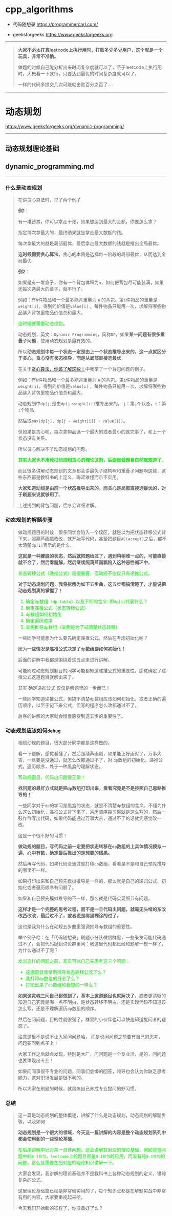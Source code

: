 # cpp_algorithms

* 代码随想录 https://programmercarl.com/

* geeksforgeeks https://www.geeksforgeeks.org

--------------------------------------------------------------------------------
> **大家不必太在意leetcode上执行用时，打败多少多少用户，这个就是一个玩具，非常不准确。**
> 
> 做题的时候自己能分析出来时间复杂度就可以了，至于leetcode上执行用时，大概看一下就行，只要达到最优的时间复杂度就可以了，
> 
> 一样的代码多提交几次可能就击败百分之百了....
--------------------------------------------------------------------------------

# 动态规划

https://www.geeksforgeeks.org/dynamic-programming/

--------------------------------------------------------------------------------

## 动态规划理论基础

## dynamic_programming.md

--------------------------------------------------------------------------------

### 什么是动态规划

> 在讲贪心算法时，举了两个例子
> 
> **例1**：
>
> 有一堆钞票，你可以拿走十张，如果想达到最大的金额，你要怎么拿？
>
> 指定每次拿最大的，最终结果就是拿走最大数额的钱。
>
> 每次拿最大的就是局部最优，最后拿走最大数额的钱就是推出全局最优。
>
> **这时候需要贪心算法**，贪心的本质是选择每一阶段的局部最优，从而达到全局最优
>
> **例2**： 
> 
> 如果是有一堆盒子，你有一个背包体积为`n`，如何把背包尽可能装满，如果还每次选最大的盒子，就不行了。
> 
> 例如：有`N`件物品和一个最多能背重量为 `W` 的背包。第`i`件物品的重量是`weight[i]`，得到的价值是`value[i]` 。每件物品只能用一次，求解将哪些物品装入背包里物品价值总和最大。
>
> <font color="gree">这时候就需要动态规划</font>。
> 



>
> 动态规划，英文：`Dynamic Programming`，简称`DP`，如果**某一问题有很多重叠子问题**，使用动态规划是最有效的。
> 
> 所以**动态规划中每一个状态一定是由上一个状态推导出来的，这一点就区分于贪心，贪心没有状态推导，而是从局部直接选最优**
>
> 在关于[贪心算法，你该了解这些！](https://programmercarl.com/%E8%B4%AA%E5%BF%83%E7%AE%97%E6%B3%95%E7%90%86%E8%AE%BA%E5%9F%BA%E7%A1%80.html)中我举了一个背包问题的例子。
> 
> 例如：有`N`件物品和一个最多能背重量为 `W` 的背包。第`i`件物品的重量是`weight[i]`，得到的价值是`value[i]` 。每件物品只能用一次，求解将哪些物品装入背包里物品价值总和最大。
> 
> 动态规划中`dp[j]`是由`dp[j-weight[i]]`推导出来的， `j`：第`j`个状态，`i`：第`i`个物品
> 
> 然后取`max(dp[j], dp[j - weight[i]] + value[i])`。
>
> 但如果是贪心呢，每次拿物品选一个最大的或者最小的就完事了，和上一个状态没有关系。
>
> 所以贪心解决不了动态规划的问题。
>
> **<font color="gree">其实大家也不用死扣动规和贪心的理论区别，后面做做题目自然就知道了</font>**。
>
> 而且很多讲解动态规划的文章都会讲最优子结构啊和重叠子问题啊这些，这些东西都是教科书的上定义，晦涩难懂而且不实用。
>
> **大家知道动规是由前一个状态推导出来的，而贪心是局部直接选最优的，对于刷题来说就够用了**。
>
> 上述提到的背包问题，后序会详细讲解。
>
> 


### 动态规划的解题步骤

> 
> 做动规题目的时候，很多同学会陷入一个误区，就是以为把状态转移公式背下来，照葫芦画瓢改改，就开始写代码，甚至把题目`AC(accept)`之后，都不太清楚`dp[i]`表示的是什么。
>
> **这就是一种朦胧的状态，然后就把题给过了，遇到稍稍难一点的，可能直接就不会了，然后看题解，然后继续照葫芦画瓢陷入这种恶性循环中**。
>
> <font color="gree">状态转移公式（递推公式）是很重要，但动规不仅仅只有递推公式。</font>
> 
> **对于动态规划问题，我将拆解为如下五步曲，这五步都搞清楚了，才能说把动态规划真的掌握了！**
>
> <font color="gree">
> 
> 1. 确定`dp`数组（`dp table`）以及下标的含义: 即`dp[i]`代表什么？
> 2. 确定递推公式（状态转移公式）
> 3. `dp`数组如何初始化
> 4. 确定遍历顺序
> 5. 举例推导`dp`数组（举例是为了搞清楚状态转移）
>
> </font>
> 
> 一些同学可能想为什么要先确定递推公式，然后在考虑初始化呢？
>
> 因为**一些情况是递推公式决定了`dp`数组要如何初始化！**
>
> 后面的讲解中我都是围绕着这五点来进行讲解。
>
> 可能刷过动态规划题目的同学可能都知道递推公式的重要性，感觉确定了递推公式这道题目就解出来了。
>
> 其实 确定递推公式 仅仅是解题里的一步而已！
>
> 一些同学知道递推公式，但搞不清楚`dp`数组应该如何初始化，或者正确的遍历顺序，以至于记下来公式，但写的程序怎么改都通过不了。
>
> 后序的讲解的大家就会慢慢感受到这五步的重要性了。
>
> 


### 动态规划应该如何`debug`

>
> 相信动规的题目，很大部分同学都是这样做的。
>
> 看一下题解，感觉看懂了，然后照葫芦画瓢，如果能正好画对了，万事大吉，一旦要是没通过，就怎么改都通过不了，对 `dp`数组的初始化，递推公式，遍历顺序，处于一种黑盒的理解状态。
> 
> <font color="gree">写动规题目，代码出问题很正常！</font>
>
> **找问题的最好方式就是把`dp`数组打印出来，看看究竟是不是按照自己思路推导的！**
>
> 一些同学对于`dp`的学习是黑盒的状态，就是不清楚`dp`数组的含义，不懂为什么这么初始化，递推公式背下来了，遍历顺序靠习惯就是这么写的，然后一鼓作气写出代码，如果代码能通过万事大吉，通过不了的话就凭感觉改一改。
>
> 这是一个很不好的习惯！
>
> **做动规的题目，写代码之前一定要把状态转移在`dp`数组的上具体情况模拟一遍，心中有数，确定最后推出的是想要的结果。**
>
> 然后再写代码，如果代码没通过就打印`dp`数组，看看是不是和自己预先推导的哪里不一样。
>
> 如果打印出来和自己预先模拟推导是一样的，那么就是自己的递归公式、初始化或者遍历顺序有问题了。
>
> 如果和自己预先模拟推导的不一样，那么就是代码实现细节有问题。
>
> **这样才是一个完整的思考过程，而不是一旦代码出问题，就毫无头绪的东改改西改改，最后过不了，或者说是稀里糊涂的过了。**
> 
> 这也是我为什么在动规五步曲里强调推导`dp`数组的重要性。
>
> 举个例子哈：在「代码随想录」刷题小分队微信群里，一些录友可能代码通过不了，会把代码抛到讨论群里问：我这里代码都已经和题解一模一样了，为什么通过不了呢？
>
> <font color="gree">
> 
> 发出这样的问题之前，其实可以自己先思考这三个问题：
>
> * 这道题目我举例推导状态转移公式了么？
> * 我打印`dp`数组的日志了么？
> * 打印出来了`dp`数组和我想的一样么？
>
> </font>
> 
> **如果这灵魂三问自己都做到了，基本上这道题目也就解决了**，或者更清晰的知道自己究竟是哪一点不明白，是状态转移不明白，还是实现代码不知道该怎么写，还是不理解遍历`dp`数组的顺序。
>
> 然后在问问题，目的性就很强了，群里的小伙伴也可以快速知道提问者的疑惑了。
>
> 注意这里不是说不让大家问问题哈， 而是说问问题之前要有自己的思考，问题要问到点子上！
>
> 大家工作之后就会发现，特别是大厂，问问题是一个专业活，是的，问问题也要体现出专业！
>
> 如果问同事很不专业的问题，同事们会懒的回答，领导也会认为你缺乏思考能力，这对职场发展是很不利的。
>
> 所以大家在刷题的时候，就锻炼自己养成专业提问的好习惯。
>
> 

### 总结

> 
> 这一篇是动态规划的整体概述，讲解了什么是动态规划，动态规划的解题步骤，以及如何 
>
> **动态规划是一个很大的领域，今天这一篇讲解的内容是整个动态规划系列中都会使用到的一些理论基础**。
> 
> <font color="gree">在后序讲解中针对某一具体问题，还会讲解其对应的理论基础，例如背包问题中的`0-1背包`，`leetcode`上的题目都是`0-1背包`的应用，而没有纯`0-1背包`的问题，那么就需要在把对应的理论知识讲解一下。</font>
>
> 大家会发现，我讲解的理论基础并不是教科书上各种动态规划的定义，错综复杂的公式。
>
> 这里理论基础篇已经是非常偏实用的了，每个知识点都是在解题实战中非常有用的内容，大家要重视起来哈。
>
> 今天我们开始新的征程了，你准备好了么？
>
> 



























